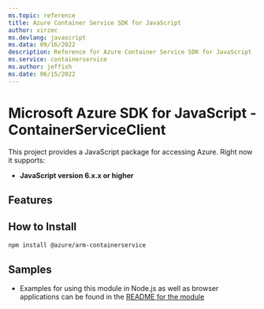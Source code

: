 ```yaml
---
ms.topic: reference
title: Azure Container Service SDK for JavaScript
author: xirzec
ms.devlang: javascript
ms.data: 09/16/2022
description: Reference for Azure Container Service SDK for JavaScript
ms.service: containerservice
ms.author: jeffish
ms.date: 06/15/2022
---
```

# Microsoft Azure SDK for JavaScript - ContainerServiceClient
This project provides a JavaScript package for accessing Azure. Right now it supports:
- **JavaScript version 6.x.x or higher**

## Features


## How to Install

```bash
npm install @azure/arm-containerservice
```

## Samples

* Examples for using this module in Node.js as well as browser applications can be found in the [README for the module](https://www.npmjs.com/package/@azure/arm-containerservice)